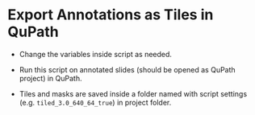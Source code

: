 # Export Annotations as Tiles in QuPath

* Change the variables inside script as needed.

* Run this script on annotated slides (should be opened as QuPath project) in QuPath.

* Tiles and masks are saved inside a folder named with script settings (e.g. `tiled_3.0_640_64_true`) in project folder.
